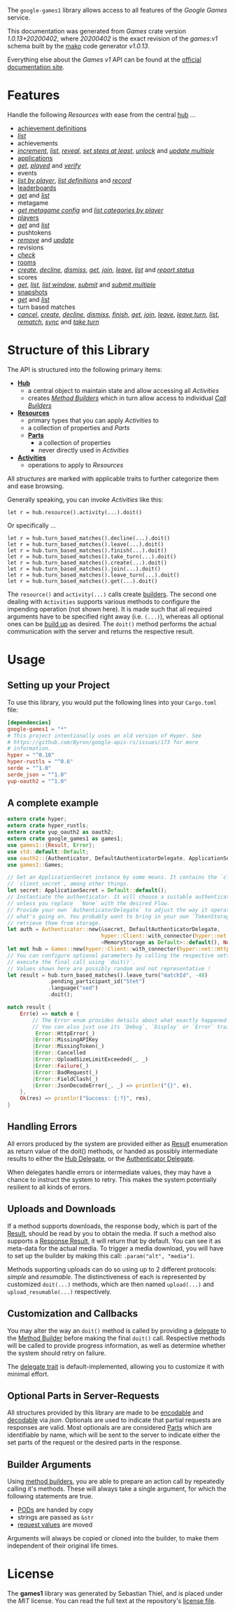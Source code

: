 <!---
DO NOT EDIT !
This file was generated automatically from 'src/mako/api/README.md.mako'
DO NOT EDIT !
-->
The `google-games1` library allows access to all features of the *Google Games* service.

This documentation was generated from *Games* crate version *1.0.13+20200402*, where *20200402* is the exact revision of the *games:v1* schema built by the [mako](http://www.makotemplates.org/) code generator *v1.0.13*.

Everything else about the *Games* *v1* API can be found at the
[official documentation site](https://developers.google.com/games/services/).
# Features

Handle the following *Resources* with ease from the central [hub](https://docs.rs/google-games1/1.0.13+20200402/google_games1/struct.Games.html) ... 

* [achievement definitions](https://docs.rs/google-games1/1.0.13+20200402/google_games1/struct.AchievementDefinition.html)
 * [*list*](https://docs.rs/google-games1/1.0.13+20200402/google_games1/struct.AchievementDefinitionListCall.html)
* achievements
 * [*increment*](https://docs.rs/google-games1/1.0.13+20200402/google_games1/struct.AchievementIncrementCall.html), [*list*](https://docs.rs/google-games1/1.0.13+20200402/google_games1/struct.AchievementListCall.html), [*reveal*](https://docs.rs/google-games1/1.0.13+20200402/google_games1/struct.AchievementRevealCall.html), [*set steps at least*](https://docs.rs/google-games1/1.0.13+20200402/google_games1/struct.AchievementSetStepsAtLeastCall.html), [*unlock*](https://docs.rs/google-games1/1.0.13+20200402/google_games1/struct.AchievementUnlockCall.html) and [*update multiple*](https://docs.rs/google-games1/1.0.13+20200402/google_games1/struct.AchievementUpdateMultipleCall.html)
* [applications](https://docs.rs/google-games1/1.0.13+20200402/google_games1/struct.Application.html)
 * [*get*](https://docs.rs/google-games1/1.0.13+20200402/google_games1/struct.ApplicationGetCall.html), [*played*](https://docs.rs/google-games1/1.0.13+20200402/google_games1/struct.ApplicationPlayedCall.html) and [*verify*](https://docs.rs/google-games1/1.0.13+20200402/google_games1/struct.ApplicationVerifyCall.html)
* events
 * [*list by player*](https://docs.rs/google-games1/1.0.13+20200402/google_games1/struct.EventListByPlayerCall.html), [*list definitions*](https://docs.rs/google-games1/1.0.13+20200402/google_games1/struct.EventListDefinitionCall.html) and [*record*](https://docs.rs/google-games1/1.0.13+20200402/google_games1/struct.EventRecordCall.html)
* [leaderboards](https://docs.rs/google-games1/1.0.13+20200402/google_games1/struct.Leaderboard.html)
 * [*get*](https://docs.rs/google-games1/1.0.13+20200402/google_games1/struct.LeaderboardGetCall.html) and [*list*](https://docs.rs/google-games1/1.0.13+20200402/google_games1/struct.LeaderboardListCall.html)
* metagame
 * [*get metagame config*](https://docs.rs/google-games1/1.0.13+20200402/google_games1/struct.MetagameGetMetagameConfigCall.html) and [*list categories by player*](https://docs.rs/google-games1/1.0.13+20200402/google_games1/struct.MetagameListCategoriesByPlayerCall.html)
* [players](https://docs.rs/google-games1/1.0.13+20200402/google_games1/struct.Player.html)
 * [*get*](https://docs.rs/google-games1/1.0.13+20200402/google_games1/struct.PlayerGetCall.html) and [*list*](https://docs.rs/google-games1/1.0.13+20200402/google_games1/struct.PlayerListCall.html)
* pushtokens
 * [*remove*](https://docs.rs/google-games1/1.0.13+20200402/google_games1/struct.PushtokenRemoveCall.html) and [*update*](https://docs.rs/google-games1/1.0.13+20200402/google_games1/struct.PushtokenUpdateCall.html)
* revisions
 * [*check*](https://docs.rs/google-games1/1.0.13+20200402/google_games1/struct.RevisionCheckCall.html)
* [rooms](https://docs.rs/google-games1/1.0.13+20200402/google_games1/struct.Room.html)
 * [*create*](https://docs.rs/google-games1/1.0.13+20200402/google_games1/struct.RoomCreateCall.html), [*decline*](https://docs.rs/google-games1/1.0.13+20200402/google_games1/struct.RoomDeclineCall.html), [*dismiss*](https://docs.rs/google-games1/1.0.13+20200402/google_games1/struct.RoomDismisCall.html), [*get*](https://docs.rs/google-games1/1.0.13+20200402/google_games1/struct.RoomGetCall.html), [*join*](https://docs.rs/google-games1/1.0.13+20200402/google_games1/struct.RoomJoinCall.html), [*leave*](https://docs.rs/google-games1/1.0.13+20200402/google_games1/struct.RoomLeaveCall.html), [*list*](https://docs.rs/google-games1/1.0.13+20200402/google_games1/struct.RoomListCall.html) and [*report status*](https://docs.rs/google-games1/1.0.13+20200402/google_games1/struct.RoomReportStatuCall.html)
* scores
 * [*get*](https://docs.rs/google-games1/1.0.13+20200402/google_games1/struct.ScoreGetCall.html), [*list*](https://docs.rs/google-games1/1.0.13+20200402/google_games1/struct.ScoreListCall.html), [*list window*](https://docs.rs/google-games1/1.0.13+20200402/google_games1/struct.ScoreListWindowCall.html), [*submit*](https://docs.rs/google-games1/1.0.13+20200402/google_games1/struct.ScoreSubmitCall.html) and [*submit multiple*](https://docs.rs/google-games1/1.0.13+20200402/google_games1/struct.ScoreSubmitMultipleCall.html)
* [snapshots](https://docs.rs/google-games1/1.0.13+20200402/google_games1/struct.Snapshot.html)
 * [*get*](https://docs.rs/google-games1/1.0.13+20200402/google_games1/struct.SnapshotGetCall.html) and [*list*](https://docs.rs/google-games1/1.0.13+20200402/google_games1/struct.SnapshotListCall.html)
* turn based matches
 * [*cancel*](https://docs.rs/google-games1/1.0.13+20200402/google_games1/struct.TurnBasedMatcheCancelCall.html), [*create*](https://docs.rs/google-games1/1.0.13+20200402/google_games1/struct.TurnBasedMatcheCreateCall.html), [*decline*](https://docs.rs/google-games1/1.0.13+20200402/google_games1/struct.TurnBasedMatcheDeclineCall.html), [*dismiss*](https://docs.rs/google-games1/1.0.13+20200402/google_games1/struct.TurnBasedMatcheDismisCall.html), [*finish*](https://docs.rs/google-games1/1.0.13+20200402/google_games1/struct.TurnBasedMatcheFinishCall.html), [*get*](https://docs.rs/google-games1/1.0.13+20200402/google_games1/struct.TurnBasedMatcheGetCall.html), [*join*](https://docs.rs/google-games1/1.0.13+20200402/google_games1/struct.TurnBasedMatcheJoinCall.html), [*leave*](https://docs.rs/google-games1/1.0.13+20200402/google_games1/struct.TurnBasedMatcheLeaveCall.html), [*leave turn*](https://docs.rs/google-games1/1.0.13+20200402/google_games1/struct.TurnBasedMatcheLeaveTurnCall.html), [*list*](https://docs.rs/google-games1/1.0.13+20200402/google_games1/struct.TurnBasedMatcheListCall.html), [*rematch*](https://docs.rs/google-games1/1.0.13+20200402/google_games1/struct.TurnBasedMatcheRematchCall.html), [*sync*](https://docs.rs/google-games1/1.0.13+20200402/google_games1/struct.TurnBasedMatcheSyncCall.html) and [*take turn*](https://docs.rs/google-games1/1.0.13+20200402/google_games1/struct.TurnBasedMatcheTakeTurnCall.html)




# Structure of this Library

The API is structured into the following primary items:

* **[Hub](https://docs.rs/google-games1/1.0.13+20200402/google_games1/struct.Games.html)**
    * a central object to maintain state and allow accessing all *Activities*
    * creates [*Method Builders*](https://docs.rs/google-games1/1.0.13+20200402/google_games1/trait.MethodsBuilder.html) which in turn
      allow access to individual [*Call Builders*](https://docs.rs/google-games1/1.0.13+20200402/google_games1/trait.CallBuilder.html)
* **[Resources](https://docs.rs/google-games1/1.0.13+20200402/google_games1/trait.Resource.html)**
    * primary types that you can apply *Activities* to
    * a collection of properties and *Parts*
    * **[Parts](https://docs.rs/google-games1/1.0.13+20200402/google_games1/trait.Part.html)**
        * a collection of properties
        * never directly used in *Activities*
* **[Activities](https://docs.rs/google-games1/1.0.13+20200402/google_games1/trait.CallBuilder.html)**
    * operations to apply to *Resources*

All *structures* are marked with applicable traits to further categorize them and ease browsing.

Generally speaking, you can invoke *Activities* like this:

```Rust,ignore
let r = hub.resource().activity(...).doit()
```

Or specifically ...

```ignore
let r = hub.turn_based_matches().decline(...).doit()
let r = hub.turn_based_matches().leave(...).doit()
let r = hub.turn_based_matches().finish(...).doit()
let r = hub.turn_based_matches().take_turn(...).doit()
let r = hub.turn_based_matches().create(...).doit()
let r = hub.turn_based_matches().join(...).doit()
let r = hub.turn_based_matches().leave_turn(...).doit()
let r = hub.turn_based_matches().get(...).doit()
```

The `resource()` and `activity(...)` calls create [builders][builder-pattern]. The second one dealing with `Activities` 
supports various methods to configure the impending operation (not shown here). It is made such that all required arguments have to be 
specified right away (i.e. `(...)`), whereas all optional ones can be [build up][builder-pattern] as desired.
The `doit()` method performs the actual communication with the server and returns the respective result.

# Usage

## Setting up your Project

To use this library, you would put the following lines into your `Cargo.toml` file:

```toml
[dependencies]
google-games1 = "*"
# This project intentionally uses an old version of Hyper. See
# https://github.com/Byron/google-apis-rs/issues/173 for more
# information.
hyper = "^0.10"
hyper-rustls = "^0.6"
serde = "^1.0"
serde_json = "^1.0"
yup-oauth2 = "^1.0"
```

## A complete example

```Rust
extern crate hyper;
extern crate hyper_rustls;
extern crate yup_oauth2 as oauth2;
extern crate google_games1 as games1;
use games1::{Result, Error};
use std::default::Default;
use oauth2::{Authenticator, DefaultAuthenticatorDelegate, ApplicationSecret, MemoryStorage};
use games1::Games;

// Get an ApplicationSecret instance by some means. It contains the `client_id` and 
// `client_secret`, among other things.
let secret: ApplicationSecret = Default::default();
// Instantiate the authenticator. It will choose a suitable authentication flow for you, 
// unless you replace  `None` with the desired Flow.
// Provide your own `AuthenticatorDelegate` to adjust the way it operates and get feedback about 
// what's going on. You probably want to bring in your own `TokenStorage` to persist tokens and
// retrieve them from storage.
let auth = Authenticator::new(&secret, DefaultAuthenticatorDelegate,
                              hyper::Client::with_connector(hyper::net::HttpsConnector::new(hyper_rustls::TlsClient::new())),
                              <MemoryStorage as Default>::default(), None);
let mut hub = Games::new(hyper::Client::with_connector(hyper::net::HttpsConnector::new(hyper_rustls::TlsClient::new())), auth);
// You can configure optional parameters by calling the respective setters at will, and
// execute the final call using `doit()`.
// Values shown here are possibly random and not representative !
let result = hub.turn_based_matches().leave_turn("matchId", -48)
             .pending_participant_id("Stet")
             .language("sed")
             .doit();

match result {
    Err(e) => match e {
        // The Error enum provides details about what exactly happened.
        // You can also just use its `Debug`, `Display` or `Error` traits
         Error::HttpError(_)
        |Error::MissingAPIKey
        |Error::MissingToken(_)
        |Error::Cancelled
        |Error::UploadSizeLimitExceeded(_, _)
        |Error::Failure(_)
        |Error::BadRequest(_)
        |Error::FieldClash(_)
        |Error::JsonDecodeError(_, _) => println!("{}", e),
    },
    Ok(res) => println!("Success: {:?}", res),
}

```
## Handling Errors

All errors produced by the system are provided either as [Result](https://docs.rs/google-games1/1.0.13+20200402/google_games1/enum.Result.html) enumeration as return value of 
the doit() methods, or handed as possibly intermediate results to either the 
[Hub Delegate](https://docs.rs/google-games1/1.0.13+20200402/google_games1/trait.Delegate.html), or the [Authenticator Delegate](https://docs.rs/yup-oauth2/*/yup_oauth2/trait.AuthenticatorDelegate.html).

When delegates handle errors or intermediate values, they may have a chance to instruct the system to retry. This 
makes the system potentially resilient to all kinds of errors.

## Uploads and Downloads
If a method supports downloads, the response body, which is part of the [Result](https://docs.rs/google-games1/1.0.13+20200402/google_games1/enum.Result.html), should be
read by you to obtain the media.
If such a method also supports a [Response Result](https://docs.rs/google-games1/1.0.13+20200402/google_games1/trait.ResponseResult.html), it will return that by default.
You can see it as meta-data for the actual media. To trigger a media download, you will have to set up the builder by making
this call: `.param("alt", "media")`.

Methods supporting uploads can do so using up to 2 different protocols: 
*simple* and *resumable*. The distinctiveness of each is represented by customized 
`doit(...)` methods, which are then named `upload(...)` and `upload_resumable(...)` respectively.

## Customization and Callbacks

You may alter the way an `doit()` method is called by providing a [delegate](https://docs.rs/google-games1/1.0.13+20200402/google_games1/trait.Delegate.html) to the 
[Method Builder](https://docs.rs/google-games1/1.0.13+20200402/google_games1/trait.CallBuilder.html) before making the final `doit()` call. 
Respective methods will be called to provide progress information, as well as determine whether the system should 
retry on failure.

The [delegate trait](https://docs.rs/google-games1/1.0.13+20200402/google_games1/trait.Delegate.html) is default-implemented, allowing you to customize it with minimal effort.

## Optional Parts in Server-Requests

All structures provided by this library are made to be [encodable](https://docs.rs/google-games1/1.0.13+20200402/google_games1/trait.RequestValue.html) and 
[decodable](https://docs.rs/google-games1/1.0.13+20200402/google_games1/trait.ResponseResult.html) via *json*. Optionals are used to indicate that partial requests are responses 
are valid.
Most optionals are are considered [Parts](https://docs.rs/google-games1/1.0.13+20200402/google_games1/trait.Part.html) which are identifiable by name, which will be sent to 
the server to indicate either the set parts of the request or the desired parts in the response.

## Builder Arguments

Using [method builders](https://docs.rs/google-games1/1.0.13+20200402/google_games1/trait.CallBuilder.html), you are able to prepare an action call by repeatedly calling it's methods.
These will always take a single argument, for which the following statements are true.

* [PODs][wiki-pod] are handed by copy
* strings are passed as `&str`
* [request values](https://docs.rs/google-games1/1.0.13+20200402/google_games1/trait.RequestValue.html) are moved

Arguments will always be copied or cloned into the builder, to make them independent of their original life times.

[wiki-pod]: http://en.wikipedia.org/wiki/Plain_old_data_structure
[builder-pattern]: http://en.wikipedia.org/wiki/Builder_pattern
[google-go-api]: https://github.com/google/google-api-go-client

# License
The **games1** library was generated by Sebastian Thiel, and is placed 
under the *MIT* license.
You can read the full text at the repository's [license file][repo-license].

[repo-license]: https://github.com/Byron/google-apis-rsblob/master/LICENSE.md
